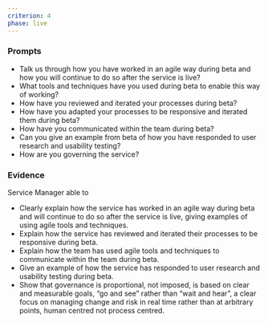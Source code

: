 ```yaml
---
criterion: 4
phase: live
---
```


### Prompts

* Talk us through how you have worked in an agile way during beta and how you will continue to do so after the service is live?
* What tools and techniques have you used during beta to enable this way of working?
* How have you reviewed and iterated your processes during beta?
* How have you adapted your processes to be responsive and iterated them during beta?
* How have you communicated within the team during beta?
* Can you give an example from beta of how you have responded to user research and usability testing?
* How are you governing the service?

### Evidence

Service Manager able to

* Clearly explain how the service has worked in an agile way during beta and will continue to do so after the service is live, giving examples of using agile tools and techniques.
* Explain how the service has reviewed and iterated their processes to be responsive during beta.
* Explain how the team has used agile tools and techniques to communicate within the team during beta.
* Give an example of how the service has responded to user research and usability testing during beta.
* Show that governance is proportional, not imposed, is based on clear and measurable goals, “go and see” rather than “wait and hear”, a clear focus on managing change and risk in real time rather than at arbitrary points, human centred not process centred.
